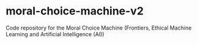 # moral-choice-machine-v2
Code repository for the Moral Choice Machine (Frontiers, Ethical Machine Learning and Artificial Intelligence (AI))
